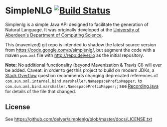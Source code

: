 SimpleNLG  [![Build Status](https://secure.travis-ci.org/delver/simplenlg.png)](http://travis-ci.org/delver/simplenlg)
=========

Simplenlg is a simple Java API designed to facilitate the generation of Natural
Language. It was originally developed at the
[University of Aberdeen's Department of Computing Science](http://www.csd.abdn.ac.uk/).

This (mavenized) git repo is intended to shadow the latest source version from
https://code.google.com/p/simplenlg/, but augment the code with a maven ```pom.xml``` file with
http://repo.delver.io as the initial repository.

**Note:** No additional functionality (beyond Mavenization & Travis CI) will
ever be added. Caveat: in order to get this project to build on modern JDKs, a 
[Stack Overflow](http://stackoverflow.com/questions/3289644/define-spring-jaxb-namespaces-without-using-namespaceprefixmapper#3307076)
question recommends changing deprecated references of ```com.sun.xml.internal.bind.marshaller.NamespacePrefixMapper;``` 
to ```com.sun.xml.bind.marshaller.NamespacePrefixMapper;```; see [Recording.java](https://github.com/delver/simplenlg/blob/master/src/simplenlg/xmlrealiser/Recording.java#L45)
for details of the file that changed.

License
-------
See https://github.com/delver/simplenlg/blob/master/docs/LICENSE.txt
